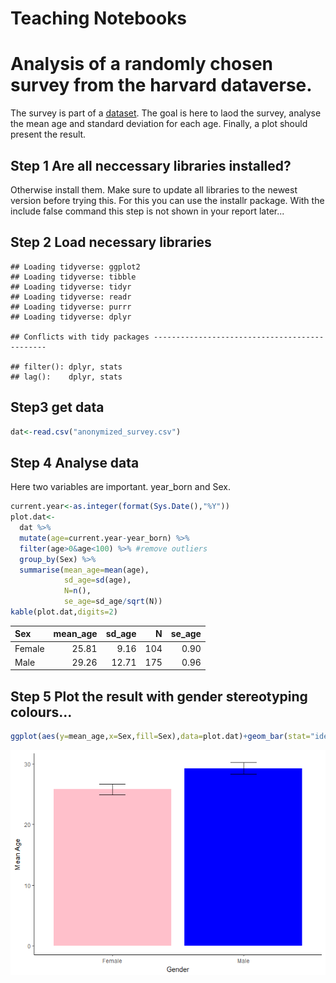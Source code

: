 Teaching Notebooks
================

Analysis of a randomly chosen survey from the harvard dataverse.
================================================================

The survey is part of a [dataset](doi:10.7910/DVN/YG9IID). The goal is here to laod the survey, analyse the mean age and standard deviation for each age. Finally, a plot should present the result.

Step 1 Are all neccessary libraries installed?
----------------------------------------------

Otherwise install them. Make sure to update all libraries to the newest version before trying this. For this you can use the installr package. With the include false command this step is not shown in your report later...

Step 2 Load necessary libraries
-------------------------------

    ## Loading tidyverse: ggplot2
    ## Loading tidyverse: tibble
    ## Loading tidyverse: tidyr
    ## Loading tidyverse: readr
    ## Loading tidyverse: purrr
    ## Loading tidyverse: dplyr

    ## Conflicts with tidy packages ----------------------------------------------

    ## filter(): dplyr, stats
    ## lag():    dplyr, stats

Step3 get data
--------------

``` r
dat<-read.csv("anonymized_survey.csv")
```

<!-- ##Step 3 Get data from the Havard dataverse and save it in the variable dat -->
<!-- ```{r} -->
<!-- #get the dataset overview -->
<!-- get_dataset("http://dx.doi.org/doi:10.7910/DVN/YG9IID") -->
<!-- #read in the file -->
<!-- f <- get_file("anonymized_survey.csv", "http://dx.doi.org/doi:10.7910/DVN/YG9IID") -->
<!-- # load it into memory -->
<!-- tmp <- tempfile(fileext = ".csv") -->
<!-- writeBin(as.vector(f), tmp) -->
<!-- #get data file -->
<!-- dat <- rio::import(tmp) -->
<!-- rm(f,tmp) -->
<!-- ``` -->
Step 4 Analyse data
-------------------

Here two variables are important. year\_born and Sex.

``` r
current.year<-as.integer(format(Sys.Date(),"%Y"))
plot.dat<-
  dat %>% 
  mutate(age=current.year-year_born) %>% 
  filter(age>0&age<100) %>% #remove outliers
  group_by(Sex) %>% 
  summarise(mean_age=mean(age),
            sd_age=sd(age),
            N=n(),
            se_age=sd_age/sqrt(N))
kable(plot.dat,digits=2)
```

| Sex    |  mean\_age|  sd\_age|    N|  se\_age|
|:-------|----------:|--------:|----:|--------:|
| Female |      25.81|     9.16|  104|     0.90|
| Male   |      29.26|    12.71|  175|     0.96|

Step 5 Plot the result with gender stereotyping colours...
----------------------------------------------------------

``` r
ggplot(aes(y=mean_age,x=Sex,fill=Sex),data=plot.dat)+geom_bar(stat="identity")+geom_errorbar(aes(ymin=mean_age-se_age,ymax=mean_age+se_age,width=0.2))+theme_classic()+xlab("Gender")+ylab("Mean Age")+scale_fill_manual(values=c("pink","blue"))+theme(legend.position = "none")
```

![](teaching_notebook_files/figure-markdown_github-ascii_identifiers/unnamed-chunk-5-1.png)
